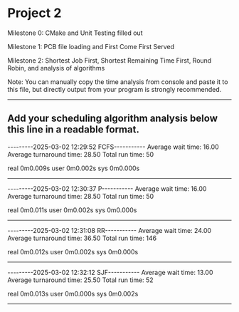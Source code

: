 # Project 2

Milestone 0: CMake and Unit Testing filled out

Milestone 1: PCB file loading and First Come First Served

Milestone 2: Shortest Job First, Shortest Remaining Time First, Round Robin, and analysis of algorithms

Note:
You can manually copy the time analysis from console and paste it to this file, but directly output from your program is strongly recommended.

---

## Add your scheduling algorithm analysis below this line in a readable format.

---------2025-03-02 12:29:52 FCFS-----------
Average wait time: 16.00
Average turnaround time: 28.50
Total run time: 50

real 0m0.009s
user 0m0.002s
sys 0m0.000s

---

---------2025-03-02 12:30:37 P-----------
Average wait time: 16.00
Average turnaround time: 28.50
Total run time: 50

real 0m0.011s
user 0m0.002s
sys 0m0.000s

---

---------2025-03-02 12:31:08 RR-----------
Average wait time: 24.00
Average turnaround time: 36.50
Total run time: 146

real 0m0.012s
user 0m0.002s
sys 0m0.000s

---

---------2025-03-02 12:32:12 SJF-----------
Average wait time: 13.00
Average turnaround time: 25.50
Total run time: 52

real 0m0.013s
user 0m0.000s
sys 0m0.002s

---
